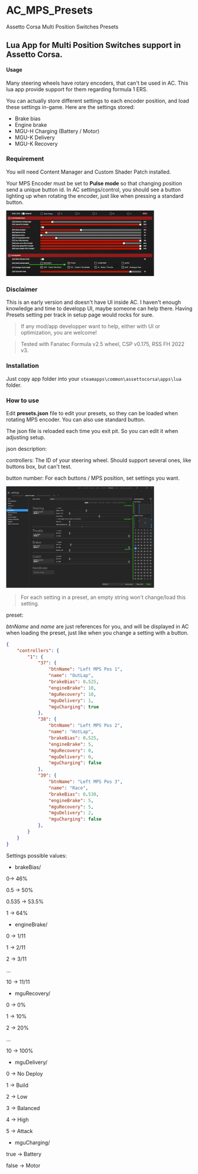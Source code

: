 # AC_MPS_Presets
Assetto Corsa Multi Position Switches Presets

## Lua App for Multi Position Switches support in Assetto Corsa.

#### Usage

Many steering wheels have rotary encoders, that can't be used in AC. This lua app provide support for them regarding formula 1 ERS.

You can actually store different settings to each encoder position, and load these settings in-game. Here are the settings stored:

- Brake bias  
- Engine brake  
- MGU-H Charging (Battery / Motor)  
- MGU-K Delivery  
- MGU-K Recovery

### Requirement

You will need Content Manager and Custom Shader Patch installed.

Your MPS Encoder must be set to **Pulse mode** so that changing position send a unique button id. In AC settings/control, you should see a button lighting up when rotating the encoder, just like when pressing a standard button.

<img src="/assets/doc2.jpg" width="400">

### Disclaimer

This is an early version and doesn't have UI inside AC. I haven't enough knowledge and time to developp UI, maybe someone can help there. Having Presets setting per track in setup page would rocks for sure.

> If any mod/app developper want to help, either with UI or optimization, you are welcome!

> Tested with Fanatec Formula v2.5 wheel, CSP v0.175, RSS FH 2022 v3.

### Installation

Just copy app folder into your `steamapps\common\assettocorsa\apps\lua` folder.

### How to use

Edit **presets.json** file to edit your presets, so they can be loaded when rotating MPS encoder. You can also use standard button.

The json file is reloaded each time you exit pit. So you can edit it when adjusting setup.

json description:

controllers: The ID of your steering wheel. Should support several ones, like buttons box, but can't test.

button number: For each buttons / MPS position, set settings you want.

<img src="/assets/doc1.jpg" width="400">

> For each setting in a preset, an empty string won't change/load this setting.

preset:

*btnName* and *name* are just references for you, and will be displayed in AC when loading the preset, just like when you change a setting with a button.


```json
{
	"controllers": {
		"1": {
			"37": {
				"btnName": "Left MPS Pos 1",
				"name": "OutLap",
				"brakeBias": 0.525,
				"engineBrake": 10,
				"mguRecovery": 10,
				"mguDelivery": 1,
				"mguCharging": true
			},
			"38": {
				"btnName": "Left MPS Pos 2",
				"name": "HotLap",
				"brakeBias": 0.525,
				"engineBrake": 5,
				"mguRecovery": 0,
				"mguDelivery": 0,
				"mguCharging": false
			},
			"39": {
				"btnName": "Left MPS Pos 3",
				"name": "Race",
				"brakeBias": 0.530,
				"engineBrake": 5,
				"mguRecovery": 5,
				"mguDelivery": 2,
				"mguCharging": false
			},
		}
	}
}
```

Settings possible values:

- brakeBias/

0-> 46%

0.5 -> 50%

0.535 -> 53.5%

1 -> 64%


- engineBrake/

0 -> 1/11

1 -> 2/11

2 -> 3/11

...

10 -> 11/11


- mguRecovery/

0 -> 0%

1 -> 10%

2 -> 20%

...

10 -> 100%


- mguDelivery/

0 -> No Deploy

1 -> Build

2 -> Low

3 -> Balanced

4 -> High

5 -> Attack


- mguCharging/

true -> Battery

false -> Motor

